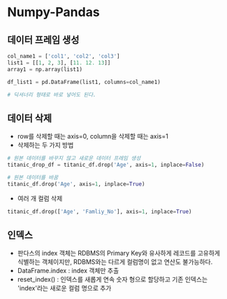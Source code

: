# Numpy-Pandas

## 데이터 프레임 생성

~~~python
col_name1 = ['col1', 'col2', 'col3']
list1 = [[1, 2, 3], [11. 12. 13]]
array1 = np.array(list1)

df_list1 = pd.DataFrame(list1, columns=col_name1)

# 딕셔너리 형태로 바로 넣어도 된다.
~~~

## 데이터 삭제
- row를 삭제할 때는 axis=0, column을 삭제할 때는 axis=1
- 삭제하는 두 가지 방법
 
 ~~~python
 # 원본 데이터를 바꾸지 않고 새로운 데이터 프레임 생성
 titanic_drop_df = titanic_df.drop('Age', axis=1, inplace=False)
 ~~~
 
~~~python
# 원본 데이터를 바꿈
titanic_df.drop('Age', axis=1, inplace=True)
~~~

- 여러 개 컬럼 삭제
~~~python
titanic_df.drop(['Age', 'Famliy_No'], axis=1, inplace=True)
~~~

## 인덱스
- 판다스의 index 객체는 RDBMS의 Primary Key와 유사하게 레코드를 고유하게 식별하는 객체이지만, RDBMS와는 다르게 컬럼명이 없고 연산도 불가능하다.
- DataFrame.index : index 객체만 추출
- reset_index() : 인덱스를 새롭게 연속 숫자 형으로 할당하고 기존 인덱스는 'index'라는 새로운 컬럼 명으로 추가

~~~python

~~~


